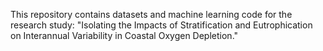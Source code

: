 This repository contains datasets and machine learning code for the research study:
"Isolating the Impacts of Stratification and Eutrophication on Interannual Variability in Coastal Oxygen Depletion."
